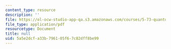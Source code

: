 ```yaml
---
content_type: resource
description: ''
file: https://ol-ocw-studio-app-qa.s3.amazonaws.com/courses/5-73-quantum-mechanics-i-fall-2018/5a5e2dcfa33b796105f67c82dff8be99_MIT5_73F18_Lec10.pdf
file_type: application/pdf
resourcetype: Document
title: null
uid: 5a5e2dcf-a33b-7961-05f6-7c82dff8be99
---
```

